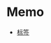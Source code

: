 # Memo

* [标签](https://github.com/ououn/UIN/tree/v2.0.0.28/data/uin/tags#%E5%B7%B2%E5%88%B6%E4%BD%9C)
